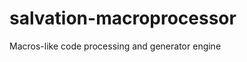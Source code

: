 salvation-macroprocessor
========================

Macros-like code processing and generator engine

